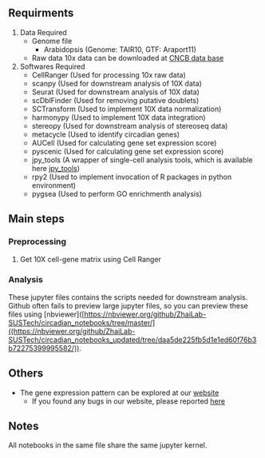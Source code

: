 ## Requirments
  1. Data Required
      - Genome file
        - Arabidopsis (Genome: TAIR10, GTF: Araport11)
      - Raw data
        10x data can be downloaded at [CNCB data base](https://ngdc.cncb.ac.cn/bioproject/browse/PRJCA021408)
  2. Softwares Required
      - CellRanger (Used for processing 10x raw data)
      - scanpy  (Used for downstream analysis of 10X data)
      - Seurat (Used for downstream analysis of 10X data)
      - scDblFinder (Used for removing putative doublets)
      - SCTransform (Used to implement 10X data normalization)
      - harmonypy (Used to implement 10X data integration)
      - stereopy (Used for downstream analysis of stereoseq data)
      - metacycle (Used to identify circadian genes)
      - AUCell (Used for calculating gene set expression score)
      - pyscenic (Used for calculating gene set expression score)
      - jpy_tools (A wrapper of single-cell analysis tools, which is available here [jpy_tools](https://github.com/liuzj039/jpy_tools/tree/master/jModule))
      - rpy2 (Used to implement invocation of R packages in python environment)
      - pygsea (Used to perform GO enrichmenth analysis)

## Main steps

### Preprocessing
1. Get 10X cell-gene matrix using Cell Ranger

### Analysis

These jupyter files contains the scripts needed for downstream analysis. Github often fails to preview large jupyter files, so you can preview these files using [nbviewer]([https://nbviewer.org/github/ZhaiLab-SUSTech/circadian_notebooks/tree/master/]((https://nbviewer.org/github/ZhaiLab-SUSTech/circadian_notebooks_updated/tree/daa5de225fb5d1e1ed60f76b3b72275399995582/)). 

## Others
- The gene expression pattern can be explored at our [website](https://zhailab.bio.sustech.edu.cn/sc_circadian/)
  - If you found any bugs in our website, please reported [here](https://github.com/ZhaiLab-SUSTech/circadian_notebooks/issues/new)

## Notes
All notebooks in the same file share the same jupyter kernel.
